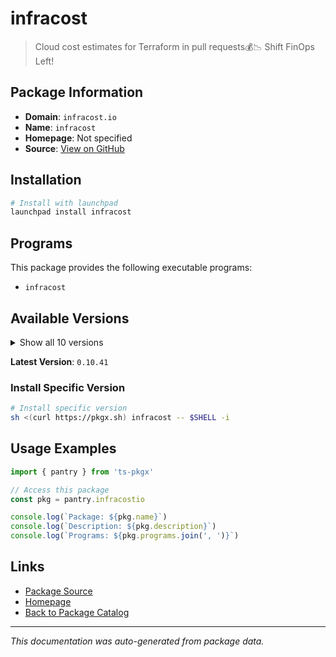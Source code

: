 # infracost

> Cloud cost estimates for Terraform in pull requests💰📉 Shift FinOps Left!

## Package Information

- **Domain**: `infracost.io`
- **Name**: `infracost`
- **Homepage**: Not specified
- **Source**: [View on GitHub](https://github.com/pkgxdev/pantry/tree/main/projects/infracost.io/package.yml)

## Installation

```bash
# Install with launchpad
launchpad install infracost
```

## Programs

This package provides the following executable programs:

- `infracost`

## Available Versions

<details>
<summary>Show all 10 versions</summary>

- `0.10.41`, `0.10.40`, `0.10.39`, `0.10.38`, `0.10.37`
- `0.10.36`, `0.10.35`, `0.10.34`, `0.10.33`, `0.10.32`

</details>

**Latest Version**: `0.10.41`

### Install Specific Version

```bash
# Install specific version
sh <(curl https://pkgx.sh) infracost -- $SHELL -i
```

## Usage Examples

```typescript
import { pantry } from 'ts-pkgx'

// Access this package
const pkg = pantry.infracostio

console.log(`Package: ${pkg.name}`)
console.log(`Description: ${pkg.description}`)
console.log(`Programs: ${pkg.programs.join(', ')}`)
```

## Links

- [Package Source](https://github.com/pkgxdev/pantry/tree/main/projects/infracost.io/package.yml)
- [Homepage](#)
- [Back to Package Catalog](../package-catalog.md)

---

*This documentation was auto-generated from package data.*
